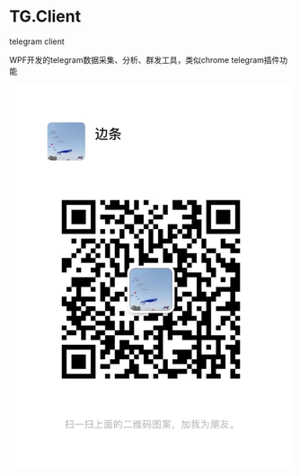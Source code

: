 # TG.Client
telegram client

WPF开发的telegram数据采集、分析、群发工具，类似chrome telegram插件功能



![定制化telegram工具开发联系](https://github.com/SKT-Walter/TG.Client/raw/master/TG/Image/wx.jpg)
